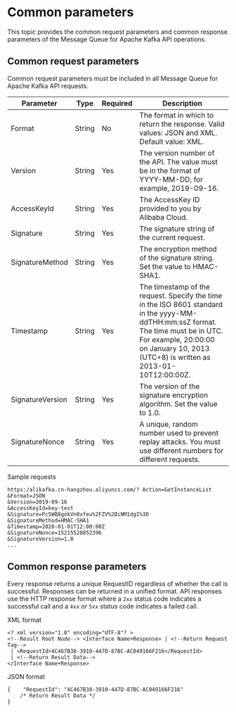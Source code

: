 # Common parameters

This topic provides the common request parameters and common response parameters of the Message Queue for Apache Kafka API operations.

## Common request parameters

Common request parameters must be included in all Message Queue for Apache Kafka API requests.

|Parameter|Type|Required|Description|
|---------|----|--------|-----------|
|Format|String|No|The format in which to return the response. Valid values: JSON and XML. Default value: XML.|
|Version|String|Yes|The version number of the API. The value must be in the format of YYYY-MM-DD, for example, 2019-09-16.|
|AccessKeyId|String|Yes|The AccessKey ID provided to you by Alibaba Cloud.|
|Signature|String|Yes|The signature string of the current request.|
|SignatureMethod|String|Yes|The encryption method of the signature string. Set the value to HMAC-SHA1.|
|Timestamp|String|Yes|The timestamp of the request. Specify the time in the ISO 8601 standard in the yyyy-MM-ddTHH:mm:ssZ format. The time must be in UTC. For example, 20:00:00 on January 10, 2013 \(UTC+8\) is written as 2013-01-10T12:00:00Z.|
|SignatureVersion|String|Yes|The version of the signature encryption algorithm. Set the value to 1.0.|
|SignatureNonce|String|Yes|A unique, random number used to prevent replay attacks. You must use different numbers for different requests.|

Sample requests

```
https:/alikafka.cn-hangzhou.aliyuncs.com/? Action=GetInstanceList
&Format=JSON
&Version=2019-09-16
&AccessKeyId=key-test
&Signature=Pc5WB8gokVn0xfeu%2FZV%2BiNM1dgI%3D
&SignatureMethod=HMAC-SHA1
&Timestamp=2020-01-01T12:00:00Z
&SignatureNonce=15215528852396
&SignatureVersion=1.0
...            
```

## Common response parameters

Every response returns a unique RequestID regardless of whether the call is successful. Responses can be returned in a unified format. API responses use the HTTP response format where a `2xx` status code indicates a successful call and a `4xx` or `5xx` status code indicates a failed call.

XML format

```
<? xml version="1.0" encoding="UTF-8"? >
<!--Result Root Node--> <Interface Name+Response> | <!--Return Request Tag-->
 | <RequestId>4C467B38-3910-447D-87BC-AC049166F216</RequestId>
 | <!--Return Result Data-->
</Interface Name+Response>
```

JSON format

```
{    "RequestId": "4C467B38-3910-447D-87BC-AC049166F216"
    /* Return Result Data */
}
```

